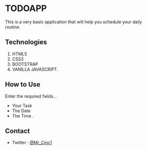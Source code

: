 # TODOAPP 
This is a very basic application that will help you schedule your daily routine. 

## Technologies 
1. HTML5
2. CSS3
4. BOOTSTRAP
5. VANILLA JAVASCRIPT.

## How to Use
Enter the required fields...

* Your Task
* The Date
* The Time .

## Contact 
* Twitter : [@Mr_Cmc1](https://twitter.com/Mr_Cmc1?s=08)



